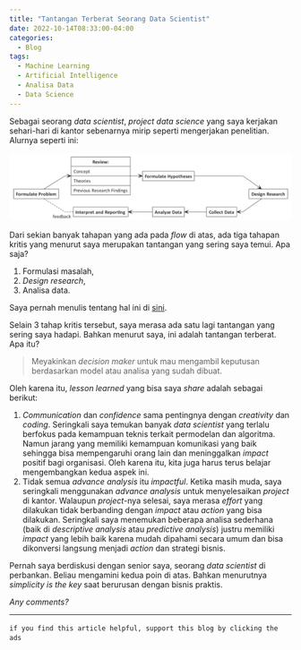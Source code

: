 ```yaml
---
title: "Tantangan Terberat Seorang Data Scientist"
date: 2022-10-14T08:33:00-04:00
categories:
  - Blog
tags:
  - Machine Learning
  - Artificial Intelligence
  - Analisa Data
  - Data Science
---
```



Sebagai seorang *data scientist*, *project data science* yang saya
kerjakan sehari-hari di kantor sebenarnya mirip seperti mengerjakan
penelitian. Alurnya seperti ini:

![](https://raw.githubusercontent.com/ikanx101/belajaR/master/Bukan%20Infografis/puzzles/Timeline%20Survey/proses%20riset.png)<!-- -->

Dari sekian banyak tahapan yang ada pada *flow* di atas, ada tiga
tahapan kritis yang menurut saya merupakan tantangan yang sering saya
temui. Apa saja?

1.  Formulasi masalah,
2.  *Design research*,
3.  Analisa data.

Saya pernah menulis tentang hal ini di
[sini](https://ikanx101.com/blog/tujuan/).

Selain 3 tahap kritis tersebut, saya merasa ada satu lagi tantangan yang
sering saya hadapi. Bahkan menurut saya, ini adalah tantangan terberat.
Apa itu?

> Meyakinkan *decision maker* untuk mau mengambil keputusan berdasarkan
> model atau analisa yang sudah dibuat.

Oleh karena itu, *lesson learned* yang bisa saya *share* adalah sebagai
berikut:

1.  *Communication* dan *confidence* sama pentingnya dengan *creativity*
    dan *coding*. Seringkali saya temukan banyak *data scientist* yang
    terlalu berfokus pada kemampuan teknis terkait permodelan dan
    algoritma. Namun jarang yang memiliki kemampuan komunikasi yang baik
    sehingga bisa mempengaruhi orang lain dan meninggalkan *impact*
    positif bagi organisasi. Oleh karena itu, kita juga harus terus
    belajar mengembangkan kedua aspek ini.
2.  Tidak semua *advance analysis* itu *impactful*. Ketika masih muda,
    saya seringkali menggunakan *advance analysis* untuk menyelesaikan
    *project* di kantor. Walaupun *project*-nya selesai, saya merasa
    *effort* yang dilakukan tidak berbanding dengan *impact* atau
    *action* yang bisa dilakukan. Seringkali saya menemukan beberapa
    analisa sederhana (baik di *descriptive analysis* atau *predictive
    analysis*) justru memiliki *impact* yang lebih baik karena mudah
    dipahami secara umum dan bisa dikonversi langsung menjadi *action*
    dan strategi bisnis.

Pernah saya berdiskusi dengan senior saya, seorang *data scientist* di
perbankan. Beliau mengamini kedua poin di atas. Bahkan menurutnya
*simplicity is the key* saat berurusan dengan bisnis praktis.

*Any comments?*

-----

`if you find this article helpful, support this blog by clicking the
ads`
